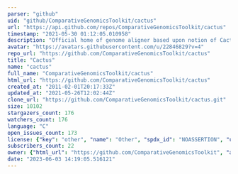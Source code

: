 ```yaml
---
parser: "github"
uid: "github/ComparativeGenomicsToolkit/cactus"
url: "https://api.github.com/repos/ComparativeGenomicsToolkit/cactus"
timestamp: "2021-05-30 01:12:05.010958"
description: "Official home of genome aligner based upon notion of Cactus graphs"
avatar: "https://avatars.githubusercontent.com/u/22846829?v=4"
repo_url: "https://github.com/ComparativeGenomicsToolkit/cactus"
title: "Cactus"
name: "cactus"
full_name: "ComparativeGenomicsToolkit/cactus"
html_url: "https://github.com/ComparativeGenomicsToolkit/cactus"
created_at: "2011-02-01T20:17:33Z"
updated_at: "2021-05-26T12:02:44Z"
clone_url: "https://github.com/ComparativeGenomicsToolkit/cactus.git"
size: 10102
stargazers_count: 176
watchers_count: 176
language: "C"
open_issues_count: 173
license: {"key": "other", "name": "Other", "spdx_id": "NOASSERTION", "url": null, "node_id": "MDc6TGljZW5zZTA="}
subscribers_count: 22
owner: {"html_url": "https://github.com/ComparativeGenomicsToolkit", "avatar_url": "https://avatars.githubusercontent.com/u/22846829?v=4", "login": "ComparativeGenomicsToolkit", "type": "Organization"}
date: "2023-06-03 14:19:05.516121"
---
```


